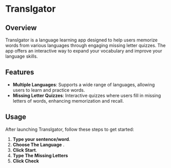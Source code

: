 # Translgator

## Overview
Translgator is a language learning app designed to help users memorize words from various languages through engaging missing letter quizzes. The app offers an interactive way to expand your vocabulary and improve your language skills.

## Features

- **Multiple Languages**: Supports a wide range of languages, allowing users to learn and practice words.
- **Missing Letter Quizzes**: Interactive quizzes where users fill in missing letters of words, enhancing memorization and recall.

## Usage

After launching Translgator, follow these steps to get started:

1. **Type your sentence/word**.
2. **Choose The Language** .
3. **Click Start**.
4. **Type The Missing Letters**
5. **Click Check**
